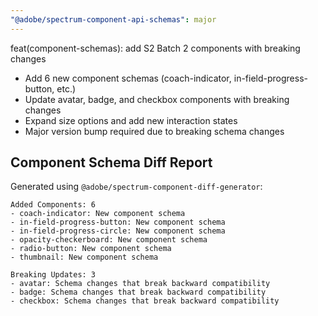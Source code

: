 ```yaml
---
"@adobe/spectrum-component-api-schemas": major
---
```


feat(component-schemas): add S2 Batch 2 components with breaking changes

- Add 6 new component schemas (coach-indicator, in-field-progress-button, etc.)
- Update avatar, badge, and checkbox components with breaking changes
- Expand size options and add new interaction states
- Major version bump required due to breaking schema changes

## Component Schema Diff Report

Generated using `@adobe/spectrum-component-diff-generator`:

```
Added Components: 6
- coach-indicator: New component schema
- in-field-progress-button: New component schema
- in-field-progress-circle: New component schema
- opacity-checkerboard: New component schema
- radio-button: New component schema
- thumbnail: New component schema

Breaking Updates: 3
- avatar: Schema changes that break backward compatibility
- badge: Schema changes that break backward compatibility
- checkbox: Schema changes that break backward compatibility
```
